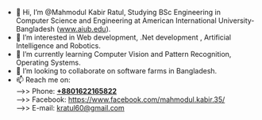 - 👋 Hi, I’m @Mahmodul Kabir Ratul, Studying BSc Engineering in Computer Science and Engineering at American International University-Bangladesh (www.aiub.edu).
- 👀 I’m interested in Web development, .Net development , Artificial Intelligence and Robotics.
- 🌱 I’m currently learning Computer Vision and Pattern Recognition, Operating Systems.
- 💞️ I’m looking to collaborate on software farms in Bangladesh.
- 📫 Reach me on: <br>
-->> Phone: <a href="tel:+8801622165822"><b>+8801622165822</b></a><br>
-->> Facebook: https://www.facebook.com/mahmodul.kabir.35/ <br>
-->> E-mail: kratul60@gmail.com

<!---
MahmodulRatul/MahmodulRatul is a ✨ special ✨ repository because its `README.md` (this file) appears on your GitHub profile.
You can click the Preview link to take a look at your changes.
--->
